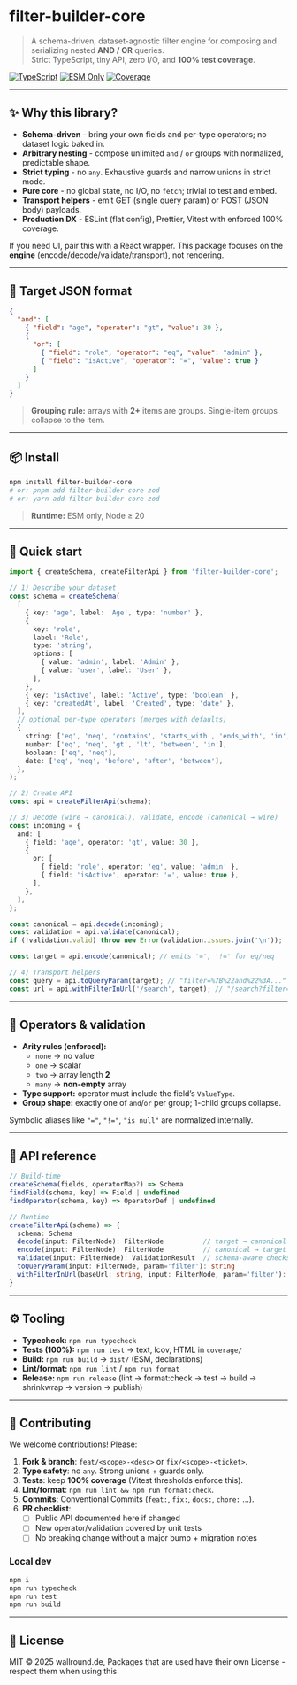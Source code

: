 # filter-builder-core

> A schema-driven, dataset-agnostic filter engine for composing and serializing nested **AND / OR** queries.  
> Strict TypeScript, tiny API, zero I/O, and **100% test coverage**.

<p align="left">
  <a href="https://img.shields.io/badge/types-TypeScript-3178C6?logo=typescript&logoColor=white"><img alt="TypeScript" src="https://img.shields.io/badge/types-TypeScript-3178C6?logo=typescript&logoColor=white" /></a>
  <a href="https://img.shields.io/badge/esm-only-43B02A"><img alt="ESM Only" src="https://img.shields.io/badge/esm-only-43B02A" /></a>
  <a href="https://img.shields.io/badge/tests-100%25%20coverage-20C997"><img alt="Coverage" src="https://img.shields.io/badge/tests-100%25%20coverage-20C997" /></a>
</p>

---

## ✨ Why this library?

- **Schema-driven** - bring your own fields and per-type operators; no dataset logic baked in.
- **Arbitrary nesting** - compose unlimited `and` / `or` groups with normalized, predictable shape.
- **Strict typing** - no `any`. Exhaustive guards and narrow unions in strict mode.
- **Pure core** - no global state, no I/O, no `fetch`; trivial to test and embed.
- **Transport helpers** - emit GET (single query param) or POST (JSON body) payloads.
- **Production DX** - ESLint (flat config), Prettier, Vitest with enforced 100% coverage.

If you need UI, pair this with a React wrapper. This package focuses on the **engine** (encode/decode/validate/transport), not rendering.

---

## 🎯 Target JSON format

```json
{
  "and": [
    { "field": "age", "operator": "gt", "value": 30 },
    {
      "or": [
        { "field": "role", "operator": "eq", "value": "admin" },
        { "field": "isActive", "operator": "=", "value": true }
      ]
    }
  ]
}
```

> **Grouping rule:** arrays with **2+** items are groups. Single-item groups collapse to the item.

---

## 📦 Install

```bash
npm install filter-builder-core
# or: pnpm add filter-builder-core zod
# or: yarn add filter-builder-core zod
```

> **Runtime:** ESM only, Node ≥ 20

---

## 🚀 Quick start

```ts
import { createSchema, createFilterApi } from 'filter-builder-core';

// 1) Describe your dataset
const schema = createSchema(
  [
    { key: 'age', label: 'Age', type: 'number' },
    {
      key: 'role',
      label: 'Role',
      type: 'string',
      options: [
        { value: 'admin', label: 'Admin' },
        { value: 'user', label: 'User' },
      ],
    },
    { key: 'isActive', label: 'Active', type: 'boolean' },
    { key: 'createdAt', label: 'Created', type: 'date' },
  ],
  // optional per-type operators (merges with defaults)
  {
    string: ['eq', 'neq', 'contains', 'starts_with', 'ends_with', 'in', 'is_null', 'is_not_null'],
    number: ['eq', 'neq', 'gt', 'lt', 'between', 'in'],
    boolean: ['eq', 'neq'],
    date: ['eq', 'neq', 'before', 'after', 'between'],
  },
);

// 2) Create API
const api = createFilterApi(schema);

// 3) Decode (wire → canonical), validate, encode (canonical → wire)
const incoming = {
  and: [
    { field: 'age', operator: 'gt', value: 30 },
    {
      or: [
        { field: 'role', operator: 'eq', value: 'admin' },
        { field: 'isActive', operator: '=', value: true },
      ],
    },
  ],
};

const canonical = api.decode(incoming);
const validation = api.validate(canonical);
if (!validation.valid) throw new Error(validation.issues.join('\n'));

const target = api.encode(canonical); // emits '=', '!=' for eq/neq

// 4) Transport helpers
const query = api.toQueryParam(target); // "filter=%7B%22and%22%3A..."
const url = api.withFilterInUrl('/search', target); // "/search?filter=..."
```

---

## 🧠 Operators & validation

- **Arity rules (enforced):**
  - `none` → no value
  - `one` → scalar
  - `two` → array length **2**
  - `many` → **non-empty** array
- **Type support:** operator must include the field’s `ValueType`.
- **Group shape:** exactly one of `and`/`or` per group; 1-child groups collapse.

Symbolic aliases like `"="`, `"!="`, `"is null"` are normalized internally.

---

## 🔬 API reference

```ts
// Build-time
createSchema(fields, operatorMap?) => Schema
findField(schema, key) => Field | undefined
findOperator(schema, key) => OperatorDef | undefined

// Runtime
createFilterApi(schema) => {
  schema: Schema
  decode(input: FilterNode): FilterNode          // target → canonical
  encode(input: FilterNode): FilterNode          // canonical → target
  validate(input: FilterNode): ValidationResult  // schema-aware checks
  toQueryParam(input: FilterNode, param='filter'): string
  withFilterInUrl(baseUrl: string, input: FilterNode, param='filter'): string
}
```

---

## ⚙️ Tooling

- **Typecheck:** `npm run typecheck`
- **Tests (100%):** `npm run test` → text, lcov, HTML in `coverage/`
- **Build:** `npm run build` → `dist/` (ESM, declarations)
- **Lint/format:** `npm run lint` / `npm run format`
- **Release:** `npm run release` (lint → format:check → test → build → shrinkwrap → version → publish)

---

## 🤝 Contributing

We welcome contributions! Please:

1. **Fork & branch**: `feat/<scope>-<desc>` or `fix/<scope>-<ticket>`.
2. **Type safety**: no `any`. Strong unions + guards only.
3. **Tests**: keep **100% coverage** (Vitest thresholds enforce this).
4. **Lint/format**: `npm run lint && npm run format:check`.
5. **Commits**: Conventional Commits (`feat:`, `fix:`, `docs:`, `chore:` …).
6. **PR checklist**:
   - [ ] Public API documented here if changed
   - [ ] New operator/validation covered by unit tests
   - [ ] No breaking change without a major bump + migration notes

### Local dev

```bash
npm i
npm run typecheck
npm run test
npm run build
```

---

## 📝 License

MIT © 2025 wallround.de, Packages that are used have their own License - respect them when using this.
